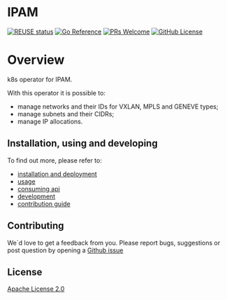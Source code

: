 # IPAM
[![REUSE status](https://api.reuse.software/badge/github.com/ironcore-dev/ipam)](https://api.reuse.software/info/github.com/ironcore-dev/ipam)
[![Go Reference](https://pkg.go.dev/badge/github.com/onmetal/controller-utils.svg)](https://pkg.go.dev/github.com/onmetal/controller-utils)
[![PRs Welcome](https://img.shields.io/badge/PRs-welcome-brightgreen.svg?style=flat-square)](http://makeapullrequest.com) 
[![GitHub License](https://img.shields.io/static/v1?label=License&message=Apache-2.0&color=blue&style=flat-square)](LICENSE)

# Overview 
k8s operator for IPAM.

With this operator it is possible to:
- manage networks and their IDs for VXLAN, MPLS and GENEVE types;
- manage subnets and their CIDRs;
- manage IP allocations.

## Installation, using and developing 
To find out more, please refer to: 
- [installation and deployment](/docs/installation.md)
- [usage](/docs/usage.md)
- [consuming api](docs/consuming_api.md)
- [development](/docs/development.md)
- [contribution guide](/docs/contribution.md)

## Contributing 

We`d love to get a feedback from you. 
Please report bugs, suggestions or post question by opening a [Github issue](https://github.com/ironcore-dev/ipam/issues)

## License
[Apache License 2.0](LICENCE)
